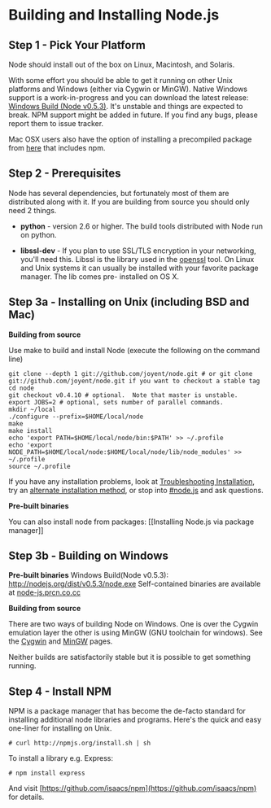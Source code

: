 # Building and Installing Node.js

## Step 1 - Pick Your Platform

Node should install out of the box on Linux, Macintosh, and Solaris.

With some effort you should be able to get it running on other Unix
platforms and Windows (either via Cygwin or MinGW). Native Windows support is a work-in-progress and you can download the latest release: [Windows Build (Node v0.5.3)](http://nodejs.org/dist/v0.5.3/node.exe). It's unstable and things are expected to break. NPM support might be added in future. If you find any bugs, please report them to issue tracker.

Mac OSX users also have the option of installing a precompiled package from [here](https://sites.google.com/site/nodejsmacosx/) that includes npm.

## Step 2 - Prerequisites

Node has several dependencies, but fortunately most of them are
distributed along with it.  If you are building from source you should
only need 2 things.

* **python** - version 2.6 or higher. The build tools distributed with
  Node run on python.

* **libssl-dev** - If you plan to use SSL/TLS encryption in your
  networking, you'll need this.  Libssl is the library used in the
  [openssl](http://www.openssl.org/) tool. On Linux and Unix systems
  it can usually be installed with your favorite package manager. The
  lib comes pre- installed on OS X.

## Step 3a - Installing on Unix (including BSD and Mac)

**Building from source**

Use make to build and install Node (execute the following on the command line)

    git clone --depth 1 git://github.com/joyent/node.git # or git clone git://github.com/joyent/node.git if you want to checkout a stable tag
    cd node
    git checkout v0.4.10 # optional.  Note that master is unstable.
    export JOBS=2 # optional, sets number of parallel commands.
    mkdir ~/local
    ./configure --prefix=$HOME/local/node
    make
    make install
    echo 'export PATH=$HOME/local/node/bin:$PATH' >> ~/.profile
    echo 'export NODE_PATH=$HOME/local/node:$HOME/local/node/lib/node_modules' >> ~/.profile
    source ~/.profile

If you have any installation problems, look at [Troubleshooting
Installation](https://github.com/ry/node/wiki/Troubleshooting-Installation), try an [alternate installation method](https://gist.github.com/579814), or stop into [#node.js](http://webchat.freenode.net/?channels=node.js&uio=d4) and ask questions.

**Pre-built binaries**

You can also install node from packages: [[Installing Node.js via package manager]]

## Step 3b - Building on Windows

**Pre-built binaries**
Windows Build(Node v0.5.3): http://nodejs.org/dist/v0.5.3/node.exe
Self-contained binaries are available at [node-js.prcn.co.cc](http://node-js.prcn.co.cc/)

**Building from source**

There are two ways of building Node on Windows. One is over the Cygwin
emulation layer the other is using MinGW (GNU toolchain for
windows). See the
[Cygwin](https://github.com/joyent/node/wiki/Building-node.js-on-Cygwin-%28Windows%29)
and [MinGW](https://github.com/joyent/node/wiki/Building-node.js-on-mingw)
pages.

Neither builds are satisfactorily stable but it is possible to get
something running.

## Step 4 - Install NPM

NPM is a package manager that has become the de-facto standard for
installing additional node libraries and programs. Here's the quick
and easy one-liner for installing on Unix.

    # curl http://npmjs.org/install.sh | sh

To install a library e.g. Express:

    # npm install express

And visit
[https://github.com/isaacs/npm](https://github.com/isaacs/npm) for
details.
